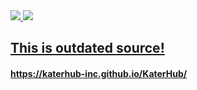 <div align="left">
  <a href="https://katerhub-inc.github.io/KaterHub/" target="_blank"><img src="https://img.shields.io/badge/Out_Dated-Source-red">  
  <a href="https://discord.gg/gv8TGUxDzU" target="_blank"><img src="https://img.shields.io/discord/1095027366327234685?logo=discord&label=Join%20our%20Discord!&color=ba34eb">  
  <h2>This is outdated source!</h2>
    <h4>https://katerhub-inc.github.io/KaterHub/</h4>
  </img></a>
</div>
